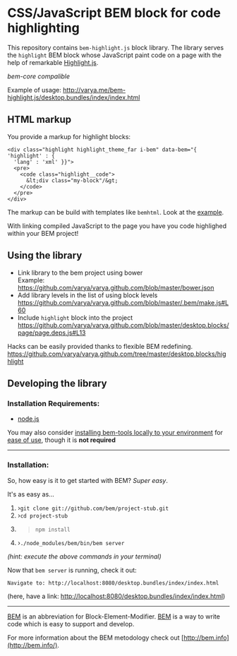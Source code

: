 # CSS/JavaScript BEM block for code highlighting

This repository contains `bem-highlight.js` block library. The library serves
the `highlight` BEM block whose JavaScript paint code on a page with the help of
remarkable [Highlight.js](http://highlightjs.org/).

*bem-core compalible*

Example of usage:
http://varya.me/bem-highlight.js/desktop.bundles/index/index.html

## HTML markup

You provide a markup for highlight blocks:

```
<div class="highlight highlight_theme_far i-bem" data-bem="{ 'highlight' : {
  'lang' : 'xml' }}">
  <pre>
    <code class="highlight__code">
      &lt;div class="my-block"/&gt;
    </code>
  </pre>
</div>
```

The markup can be build with templates like `bemhtml`. Look at the
[example](https://github.com/varya/bem-highlight.js/blob/master/desktop.bundles/index/blocks/highlight/highlight.bemhtml).

With linking compiled JavaScript to the page you have you code highlighed within
your BEM project!

## Using the library

* Link library to the bem project using bower<br/>
Example: https://github.com/varya/varya.github.com/blob/master/bower.json
* Add library levels in the list of using block levels<br/>
https://github.com/varya/varya.github.com/blob/master/.bem/make.js#L60
* Include `highlight` block into the project<br/>
https://github.com/varya/varya.github.com/blob/master/desktop.blocks/page/page.deps.js#L13

Hacks can be easily provided thanks to flexible BEM redefining.
https://github.com/varya/varya.github.com/tree/master/desktop.blocks/highlight

## Developing the library

### Installation Requirements:

- [node.js](http://nodejs.org/)

You may also consider [installing bem-tools locally to your environment](http://bem.info/tools/bem/installation/) for [ease of use](#an-easier-more-beautiful-way), though it is **not required**

---

### Installation:

So, how easy is it to get started with BEM?  *Super easy*.

It's as easy as...
    
1. ›`git clone git://github.com/bem/project-stub.git`
2. ›`cd project-stub`
3. >`npm install`
4. ›`./node_modules/bem/bin/bem server`

*(hint: execute the above commands in your terminal)*

Now that `bem server` is running, check it out:

````
Navigate to: http://localhost:8080/desktop.bundles/index/index.html
````

(here, have a link: [http://localhost:8080/desktop.bundles/index/index.html](http://localhost:8080/desktop.bundles/index/index.html))

---

[BEM](http://bem.info) is an abbreviation for Block-Element-Modifier.  [BEM](http://bem.info) is a way to write code which is easy to support and develop.

For more information about the BEM metodology check out [http://bem.info](http://bem.info/).
